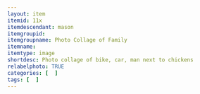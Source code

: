 ```yaml
---
layout: item
itemid: 11x
itemdescendant: mason
itemgroupid: 
itemgroupname: Photo Collage of Family 
itemname: 
itemtype: image
shortdesc: Photo collage of bike, car, man next to chickens
relabelphoto: TRUE 
categories: [  ]
tags: [  ]
---
```







